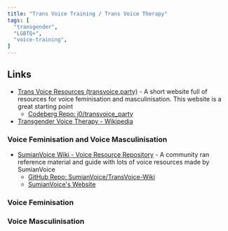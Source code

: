 ```yaml
---
title: "Trans Voice Training / Trans Voice Therapy"
tags: [
  "transgender",
  "LGBTQ+",
  "voice-training",
]
---
```


<!---
- check out first
  - [Bria - YouTube](https://www.youtube.com/@LifeofBria)
  - [r/transvoice - A welcome to new users and some FAQ's answered.](https://www.reddit.com/r/transvoice/comments/bokzzu/a_welcome_to_new_users_and_some_faqs_answered/)
  - [Nicole Gress - YouTube](https://www.youtube.com/@undeadvoicelab)
- other links
--->

## Links

- [Trans Voice Resources (transvoice.party)](https://transvoice.party/) - A short website full of resources for voice feminisation and masculinisation. This website is a great starting point
  - [Codeberg Repo: j0/transvoice_party](https://codeberg.org/j0/transvoice_party)
- [Transgender Voice Therapy - Wikipedia](https://en.wikipedia.org/wiki/Transgender_voice_therapy)

### Voice Feminisation and Voice Masculinisation

- [SumianVoice Wiki - Voice Resource Repository](https://wiki.sumianvoice.com) - A community ran reference material and guide with lots of voice resources made by SumianVoice
  - [GitHub Repo: SumianVoice/TransVoice-Wiki](https://github.com/SumianVoice/TransVoice-Wiki)
  - [SumianVoice's Website](https://sumianvoice.com)

### Voice Feminisation

### Voice Masculinisation
